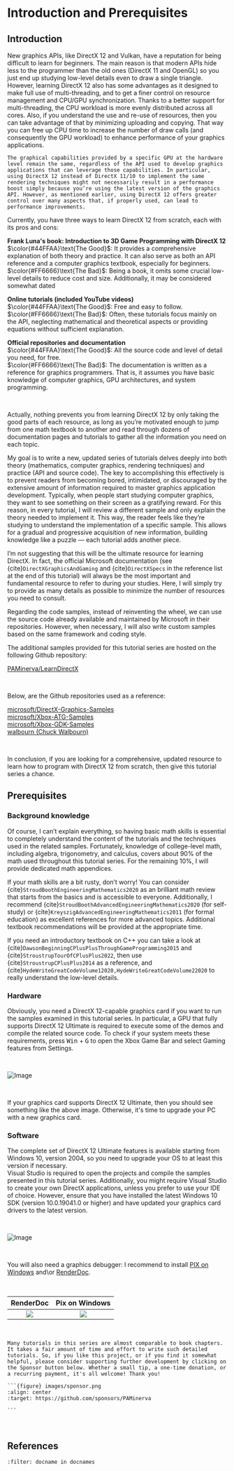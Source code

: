 # Introduction and Prerequisites

## Introduction

New graphics APIs, like DirectX 12 and Vulkan, have a reputation for being difficult to learn for beginners. The main reason is that modern APIs hide less to the programmer than the old ones (DirectX 11 and OpenGL) so you just end up studying low-level details even to draw a single triangle. However, learning DirectX 12 also has some advantages as it designed to make full use of multi-threading, and to get a finer control on resource management and CPU/GPU synchronization. Thanks to a better support for multi-threading, the CPU workload is more evenly distributed across all cores. Also, if you understand the use and re-use of resources, then you can take advantage of that by minimizing uploading and copying. That way you can free up CPU time to increase the number of draw calls (and consequently the GPU workload) to enhance performance of your graphics applications.

```{note}
The graphical capabilities provided by a specific GPU at the hardware level remain the same, regardless of the API used to develop graphics applications that can leverage those capabilities. In particular, using DirectX 12 instead of DirectX 11/10 to implement the same rendering techniques might not necessarily result in a performance boost simply because you’re using the latest version of the graphics API. However, as mentioned earlier, using DirectX 12 offers greater control over many aspects that, if properly used, can lead to performance improvements. 
```

Currently, you have three ways to learn DirectX 12 from scratch, each with its pros and cons:

**Frank Luna's book: Introduction to 3D Game Programming with DirectX 12** <br>
$\color{#44FFAA}\text{The Good}$: It provides a comprehensive explanation of both theory and practice. It can also serve as both an API reference and a computer graphics textbook, especially for beginners. <br>
$\color{#FF6666}\text{The Bad}$: Being a book, it omits some crucial low-level details to reduce cost and size. Additionally, it may be considered somewhat dated

**Online tutorials (included YouTube videos)** <br>
$\color{#44FFAA}\text{The Good}$: Free and easy to follow. <br>
$\color{#FF6666}\text{The Bad}$: Often, these tutorials focus mainly on the API, neglecting mathematical and theoretical aspects or providing equations without sufficient explanation. <br>

**Official repositories and documentation** <br>
$\color{#44FFAA}\text{The Good}$: All the source code and level of detail you need, for free.<br>
$\color{#FF6666}\text{The Bad}$: The documentation is written as a reference for graphics programmers. That is, it assumes you have basic knowledge of computer graphics, GPU architectures, and system programming.

<br>

Actually, nothing prevents you from learning DirectX 12 by only taking the good parts of each resource, as long as you’re motivated enough to jump from one math textbook to another and read through dozens of documentation pages and tutorials to gather all the information you need on each topic.

My goal is to write a new, updated series of tutorials delves deeply into both theory (mathematics, computer graphics, rendering techniques) and practice (API and source code). The key to accomplishing this effectively is to prevent readers from becoming bored, intimidated, or discouraged by the extensive amount of information required to master graphics application development. Typically, when people start studying computer graphics, they want to see something on their screen as a gratifying reward. For this reason, in every tutorial, I will review a different sample and only explain the theory needed to implement it. This way, the reader feels like they’re studying to understand the implementation of a specific sample. This allows for a gradual and progressive acquisition of new information, building knowledge like a puzzle — each tutorial adds another piece.

I’m not suggesting that this will be the ultimate resource for learning DirectX. In fact, the official Microsoft documentation (see {cite}`DirectXGraphicsAndGaming` and {cite}`DirectXSpecs` in the reference list at the end of this tutorial) will always be the most important and fundamental resource to refer to during your studies. Here, I will simply try to provide as many details as possible to minimize the number of resources you need to consult.

Regarding the code samples, instead of reinventing the wheel, we can use the source code already available and maintained by Microsoft in their repositories. However, when necessary, I will also write custom samples based on the same framework and coding style.

The additional samples provided for this tutorial series are hosted on the following Github repository: 

[PAMinerva/LearnDirectX](https://github.com/PAMinerva/LearnDirectX)

<br>

Below, are the Github repositories used as a reference:

[microsoft/DirectX-Graphics-Samples](https://github.com/microsoft/DirectX-Graphics-Samples) <br>
[microsoft/Xbox-ATG-Samples](https://github.com/microsoft/Xbox-ATG-Samples) <br>
[microsoft/Xbox-GDK-Samples](https://github.com/microsoft/Xbox-GDK-Samples) <br>
[walbourn (Chuck Walbourn)](https://github.com/walbourn) <br>

<br>

In conclusion, if you are looking for a comprehensive, updated resource to learn how to program with DirectX 12 from scratch, then give this tutorial series a chance.

## Prerequisites
### Background knowledge

Of course, I can’t explain everything, so having basic math skills is essential to completely understand the content of the tutorials and the techniques used in the related samples. Fortunately, knowledge of college-level math, including algebra, trigonometry, and calculus, covers about 90% of the math used throughout this tutorial series. For the remaining 10%, I will provide dedicated math appendices.

If your math skills are a bit rusty, don’t worry! You can consider {cite}`StroudBoothEngineeringMathematics2020` as an brilliant math review that starts from the basics and is accessible to everyone. Additionally, I recommend {cite}`StroudBoothAdvancedEngineeringMathematics2020` (for self-study) or {cite}`KreyszigAdvancedEngineeringMathematics2011` (for formal education) as excellent references for more advanced topics. Additional textbook recommendations will be provided at the appropriate time.

If you need an introductory textbook on C++ you can take a look at {cite}`DawsonBeginningCPlusPlusThroughGameProgramming2015` and {cite}`StroustrupTourOfCPlusPlus2022`, then use {cite}`StroustrupCPlusPlus2014` as a reference, and {cite}`HydeWriteGreatCodeVolume12020,HydeWriteGreatCodeVolume22020` to really understand the low-level details.

### Hardware

Obviously, you need a DirectX 12-capable graphics card if you want to run the samples examined in this tutorial series. In particular, a GPU that fully supports DirectX 12 Ultimate is required to execute some of the demos and compile the related source code. To check if your system meets these requirements, press <kbd>Win</kbd> + <kbd>G</kbd> to open the Xbox Game Bar and select Gaming features from Settings.

<br>

![Image](images/XboxGameBar.png)

<br>

If your graphics card supports DirectX 12 Ultimate, then you should see something like the above image. Otherwise, it's time to upgrade your PC with a new graphics card.

### Software

The complete set of DirectX 12 Ultimate features is available starting from Windows 10, version 2004, so you need to upgrade your OS to at least this version if necessary.<br>
Visual Studio is required to open the projects and compile the samples presented in this tutorial series. Additionally, you might require Visual Studio to create your own DirectX applications, unless you prefer to use your IDE of choice. However, ensure that you have installed the latest Windows 10 SDK (version 10.0.19041.0 or higher) and have updated your graphics card drivers to the latest version.

<br>

![Image](images/win10-sdk.PNG)

<br>

You will also need a graphics debugger: I recommend to install <a href="https://devblogs.microsoft.com/pix/download/" target="_blank">PIX on Windows</a> and\or <a href="https://renderdoc.org/" target="_blank">RenderDoc</a>.

<br>

|         RenderDoc         |   Pix on Windows    |
| :-----------------------: | :-----------------: |
| ![](images/renderDoc.jpg) | ![](images/pix.png) |

<br>

````{admonition} Support this project
Many tutorials in this series are almost comparable to book chapters. It takes a fair amount of time and effort to write such detailed tutorials. So, if you like this project, or if you find it somewhat helpful, please consider supporting further development by clicking on the Sponsor button below. Whether a small tip, a one-time donation, or a recurring payment, it's all welcome! Thank you!

```{figure} images/sponsor.png
:align: center
:target: https://github.com/sponsors/PAMinerva

```
````

<br>

## References
```{bibliography} ./biblio.bib
:filter: docname in docnames
```